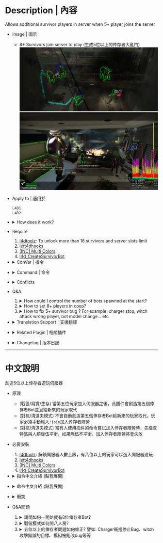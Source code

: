 # Description | 內容
Allows additional survivor players in server when 5+ player joins the server

* Image | 圖示
	* 8+ Survivors join server to play (生成5位以上的倖存者大亂鬥)
	<br/>![l4dmultislots_1](image/l4dmultislots_1.jpg)
	<br/>![l4dmultislots_2](image/l4dmultislots_2.jpg)

* Apply to | 適用於
	```
	L4D1
	L4D2
	```

* <details><summary>How does it work?</summary>

	* (Coop/Survival/Realism) When 5+ player joins the server but no any bot can be taken over, this plugin will spawn an alive survivor bot for him.
	* (Versus/Scavenge) the plugin won't spawn bots for new playersm they must type ```!join``` in versus/scavenge.
	* (Versus/Scavenge) Check team balance when player tries to use 'Join Survivors' command to join survivor team 
</details>

* Require
	1. [l4dtoolz](https://github.com/fbef0102/Game-Private_Plugin/tree/main/Tutorial_%E6%95%99%E5%AD%B8%E5%8D%80/English/Server/Install_Other_File#l4dtoolz): To unlock more than 18 survivors and server slots limit
	2. [left4dhooks](https://forums.alliedmods.net/showthread.php?t=321696)
	3. [[INC] Multi Colors](https://github.com/fbef0102/L4D1_2-Plugins/releases/tag/Multi-Colors)
	4. [l4d_CreateSurvivorBot](/l4d_CreateSurvivorBot)

* <details><summary>ConVar | 指令</summary>

	* cfg/sourcemod/l4dmultislots.cfg
		```php
		// Total survivors allowed on the server. If numbers of survivors reached limit, no any new bots would be created.
		// Must be greater then or equal to 'l4d_multislots_min_survivors'
		l4d_multislots_max_survivors "10"

		// Set minimum # of survivors in game.(Override official cvar 'survivor_limit')
		// Kick AI survivor bots if numbers of survivors has exceeded the certain value. (does not kick real player, minimum is 1)
		l4d_multislots_min_survivors "4"

		// Delete all items form survivor bots when they got kicked by this plugin. (0=off)
		l4d_multislots_bot_items_delete "1"

		// When 5+ new player joins the server but no any bot can be taken over, the player will appear as a dead survivor if survivors have left start safe area for at least X seconds. (0=Always spawn alive bot for new player)
		l4d_multislots_alive_bot_time "0"

		// Setup time interval the instruction message to spectator.(0=off)
		l4d_multislots_spec_message_interval "25"

		// Amount of HP a new 5+ Survivor will spawn with (Def 80)
		l4d_multislots_respawnhp "80"

		// Amount of buffer HP a new 5+ Survivor will spawn with (Def 20)
		l4d_multislots_respawnbuffhp "20"

		// If 1, Spawn 5+ survivor bots when round starts. (Numbers depends on Convar l4d_multislots_min_survivors)
		l4d_multislots_spawn_survivors_roundstart "0"

		// (L4D2) First slot weapon for new 5+ Survivor (1-Autoshot, 2-SPAS, 3-M16, 4-SCAR, 5-AK47, 6-SG552, 7-Mil Sniper, 8-AWP, 9-Scout, 10=Hunt Rif, 11=M60, 12=GL, 13-SMG, 14-Sil SMG, 15=MP5, 16-Pump Shot, 17=Chrome Shot, 18=Rand T1, 19=Rand T2, 20=Rand T3, 0=off)
		// GL = Grenade Launcher
		// Rand T3 = M60 or Grenade Launcher
		l4d_multislots_firstweapon "19"

		// (L4D2) Second slot weapon for new 5+ Survivor (1- Dual Pistol, 2-Magnum, 3-Chainsaw, 4=Melee weapon from map, 5=Random, 0=Only Pistol)
		l4d_multislots_secondweapon "5"

		// (L4D2) Third slot weapon for new 5+ Survivor (1 - Moltov, 2 - Pipe Bomb, 3 - Bile Jar, 4=Random, 0=off)
		l4d_multislots_thirdweapon "4"

		// (L4D2) Fourth slot weapon for new 5+ Survivor (1 - Medkit, 2 - Defib, 3 - Incendiary Pack, 4 - Explosive Pack, 5=Random, 0=off)
		l4d_multislots_forthweapon "0"

		// (L4D2) Fifth slot weapon for new 5+ Survivor (1 - Pills, 2 - Adrenaline, 3=Random, 0=off)
		l4d_multislots_fifthweapon "0"

		// (L4D1) First slot weapon for new 5+ Survivor (1 - Autoshotgun, 2 - M16, 3 - Hunting Rifle, 4 - smg, 5 - shotgun, 6=Random T1, 7=Random T2, 0=off)
		l4d_multislots_firstweapon "6"

		// (L4D1) Second slot weapon for new 5+ Survivor (1 - Dual Pistol, 0=Only Pistol)
		l4d_multislots_secondweapon "1"

		// (L4D1) Third slot weapon for new 5+ Survivor (1 - Moltov, 2 - Pipe Bomb, 3=Random, 0=off)
		l4d_multislots_thirdweapon "3"

		// (L4D1) Fourth slot weapon for new 5+ Survivor (1 - Medkit, 0=off)
		l4d_multislots_forthweapon "0"

		// (L4D1) Fifth slot weapon for new 5+ Survivor (1 - Pills, 0=off)
		l4d_multislots_fifthweapon "0"

		// If 1, allow extra first aid kits for 5+ players when in start saferoom, One extra kit per player above four. (0=No extra kits)
		l4d_multislots_saferoom_extra_first_aid "1"

		// If 1, allow extra first aid kits for 5+ players when the finale is activated, One extra kit per player above four. (0=No extra kits)
		l4d_multislots_finale_extra_first_aid "1"

		// When the player reconnects to the server or rejoins survivor team but no any bot can be taken over.
		// 0=Free Spawn (Alive bot anytime)
		// 1=Dead bot after survivor has left safe zone
		// 2=Dead bot anytime
		l4d_multislots_no_second_free_spawn "0"

		// If the player crashed and reconnected to the server
		// 0=No Free Spawn, 1=Get Free Spawn
		// (Only works if _no_second_free_spawn is 1 or 2)
		l4d_multislots_free_spawn_crash_player "1"

		// Invincible time after new 5+ Survivor spawn by this plugin. (0=off)
		// Take effect after survivor has left safe zone
		l4d_multislots_respawn_invincibletime "3.0"

		// If 1, Block 'Join Survivors' commands (sm_join, sm_js)
		l4d_multislots_join_command_block "0"

		// If 1, Check team balance when player tries to use 'Join Survivors' command to join survivor team in versus/scavenge.
		// If team is unbanlance, will fail to join survivor team!
		l4d_multislots_versus_command_balance "1"

		// Teams are unbalanced when one team has this many more players than the other team in versus/scavenge.
		l4d_multislots_versus_teams_unbalance_limit "1"
		```
</details>

* <details><summary>Command | 命令</summary>
	
	* **Attempt to join Survivors**
		```php
		sm_join
		sm_js
		```

	* **Attempt to add a survivor bot (this bot will not be kicked by this plugin until someone takes over) (Adm require: ADMFLAG_ROOT)**
		```php
		sm_muladdbot <number>
		```
</details>

* <details><summary>Conflicts</summary>

	* DO NOT modify cvar ```survivor_limit``` value in your cfg.
	* If you have one of following plugins, please delete
		1. [bebop - additional coop players (20+ players possible)](https://forums.alliedmods.net/showthread.php?t=110210)
		2. [SuperVersus](https://forums.alliedmods.net/showthread.php?p=830069)
		3. [[L4D & L4D2] Bots Control In Coop Mode](https://forums.alliedmods.net/showthread.php?t=175060)
		4. [ABM: A MultiSlots / SuperVersus Alternative](https://forums.alliedmods.net/showthread.php?t=291562)
</details>

* Q&A
	1. <details><summary>How could I control the number of bots spawned at the start?</summary>

		Set  whatever value you like in cfg/sourcemod/l4dmultislots.cfg
		```php
		// Set minimum # of survivors in game.(Override official cvar 'survivor_limit')
		// Kick AI survivor bots if numbers of survivors has exceeded the certain value. (does not kick real player, minimum is 1)
		l4d_multislots_min_survivors "8"

		// If 1, Spawn 5+ survivor bots when round starts. (Numbers depends on Convar l4d_multislots_min_survivors)
		l4d_multislots_spawn_survivors_roundstart "1" 
		```
	</details>

	2. <details><summary>How to set 8+ players in coop?</summary>

		Read [8+_Survivors_In_Coop](https://github.com/fbef0102/Game-Private_Plugin/tree/main/Tutorial_%E6%95%99%E5%AD%B8%E5%8D%80/English/Game/L4D2/8%2B_Survivors_In_Coop#navigation)
	</details>

	3. <details><summary>How to fix 5+ survivor bug ? For example: charger stop, witch attack wrong player, bot model change... etc</summary>

		Read [8+_Survivors_In_Coop](https://github.com/fbef0102/Game-Private_Plugin/tree/main/Tutorial_%E6%95%99%E5%AD%B8%E5%8D%80/English/Game/L4D2/8%2B_Survivors_In_Coop#navigation)
	</details>

* <details><summary>Translation Support | 支援翻譯</summary>

	```
	English
	繁體中文
	简体中文
	Finnish
	Japanese
	Russian
	ukrainian
	spanish
	```
</details>

* <details><summary>Related Plugin | 相關插件</summary>

	1. [l4dinfectedbots](/l4dinfectedbots): Spawns multi infected bots in any mode + allows playable special infected in coop/survival + unlock infected slots (10 VS 10 available)
		> 多特感生成插件，倖存者人數越多，生成的特感越多，且不受遊戲特感數量限制
	2. [l4d_afk_commands](/l4d_afk_commands): Adds commands to let the player spectate and join team. (!afk, !survivors, !infected, etc.), but no change team abuse.
		> 提供多種命令轉換隊伍陣營 (譬如: !afk, !survivors, !infected), 但不可濫用.
	3. [l4d_infected_limit_control](https://github.com/fbef0102/Game-Private_Plugin/tree/main/L4D_插件/Common_Infected_%E6%99%AE%E9%80%9A%E6%84%9F%E6%9F%93%E8%80%85/l4d_infected_limit_control): Adjust common infecteds/hordes/mobs depends on 5+ survivors and map
		> 根據玩家人數多寡與地圖，設定普通殭屍與屍潮的數量限制
	4. [l4d_more_supply](https://github.com/fbef0102/Game-Private_Plugin/tree/main/L4D_插件/Survivor_%E4%BA%BA%E9%A1%9E/l4d_more_supply): Player can take an item on the map multi times depends on 5+ survivors in server
		> 隨著玩家人數越多，地圖上的資源可以重複拿很多次
</details>

* <details><summary>Changelog | 版本日誌</summary>

	* v6.9 (2025-4-5)
		* Update cvars

	* v6.8 (2024-12-26)
		* Update cmds
		* Update cvars
		* Remake code how bot spawns and player takes over
		
	* v6.7 (2024-11-6)
		* Update cmds

	* v6.6 (2024-10-26)
		* Bump version

	* v6.5 (2024-5-10)
		* Give melee weapons from the meleeweapons StringTable

	* v6.4 (2024-5-3)
		* If player game crash and rejoin server again, he will get an alive bot

	* v6.3 (2024-2-10)
	* v6.2 (2024-1-23)
		* Update Cvars

	* v6.1 (2023-10-20)
		* Fix multi kits bug in coop/realism mode

	* v6.0 (2023-9-1)
		* Fix message spam when survivor limit reached

	* v5.9 (2023-5-22)
		* Support l4d2 all mutation mode, New player won't be swapped to survivor team if infected team is available in current mode.

	* v5.8 (2023-5-6)
		* Support Versus/Scavenge. Server will not always switch new player to survivor team.
		* Add more cvars
		* Update Translation files

	* v5.7 (2023-4-23)
		* Don't spawn bot automatically when 5+ survivors join in versus/scavenge (player still can join survivor via command)

	* v5.6 (2023-2-18)
		* Observer(not idle) always stay Observer after map map_transition.

	* v5.5 (2023-1-13)
		* Support offical convar: 
			```php
			//0: Just a pistol, 1: Downgrade of last primary weapon, 2: Last primary weapon.
			survivor_respawn_with_guns 1
			```

	* v5.4 (2022-12-28)
		* Fixed spawing incorrect numbers of extra kits when in start saferoom.

	* v5.3 (2022-12-25)
		* [AlliedModder Post](https://forums.alliedmods.net/showpost.php?p=2715546&postcount=248)
		* Remake Code.
		* Translation support.
		* Give items and set custom health to new 5+ player.
		* Delete all items form survivor bots when they got kicked by this plugin.
		* Spawn 5+ Survivor bots when round starts.
		* This plugin will not auto move new 5+ player to survivor team if he is already in infected team.
		* Spawn extra Medkits for 5+ survivors on new chapter/finale start
		* If same player reconnect the server or rejoin survivor team to try get a second free bot, he will be a dead bot.
		* Invincible time after new 5+ Survivor spawn by this plugin.
		* Remove gamedata
		* Support Survival

	* v1.0
		* [Original Plugin By mi123645](https://forums.alliedmods.net/showthread.php?t=132408)
</details>

- - - -
# 中文說明
創造5位以上倖存者遊玩伺服器

* 原理
	* (戰役/寫實/生存) 當第五位玩家加入伺服器之後，此插件會創造第五個倖存者Bot並且給新來的玩家取代
	* (對抗/清道夫模式) 不會自動創造第五個倖存者Bot給新來的玩家取代，玩家必須手動輸入```!join```加入倖存者陣營
	* (對抗/清道夫模式) 當有人使用插件的命令嘗試加入倖存者陣營時，先檢查特感與人類隊伍平衡，如果隊伍不平衡，加入倖存者陣營將會失敗

* 必要安裝
	1. [l4dtoolz](https://github.com/fbef0102/Game-Private_Plugin/blob/main/Tutorial_%E6%95%99%E5%AD%B8%E5%8D%80/Chinese_%E7%B9%81%E9%AB%94%E4%B8%AD%E6%96%87/Server/%E5%AE%89%E8%A3%9D%E5%85%B6%E4%BB%96%E6%AA%94%E6%A1%88%E6%95%99%E5%AD%B8/README.md#%E5%AE%89%E8%A3%9Dl4dtoolz): 解鎖伺服器人數上限，有八位以上的玩家可以進入伺服器遊玩
	2. [left4dhooks](https://forums.alliedmods.net/showthread.php?t=321696)
	3. [[INC] Multi Colors](https://github.com/fbef0102/L4D1_2-Plugins/releases/tag/Multi-Colors)
	4. [l4d_CreateSurvivorBot](/l4d_CreateSurvivorBot)

* <details><summary>指令中文介紹 (點我展開)</summary>

	* cfg/sourcemod/l4dmultislots.cfg
		```php
		// 伺服器能允許的倖存者數量. 如果倖存者超過數量限制，則伺服器不會產生新的倖存者Bots
		// 這個數值必須大於或等於 'l4d_multislots_min_survivors'
		l4d_multislots_max_survivors "10"

		// 設置遊戲最少的倖存者數量. (覆蓋官方指令 'survivor_limit')
		// 當倖存者Bot超過4位以上時踢出遊戲. (不會踢出真人玩家, 最小值是 1)
		l4d_multislots_min_survivors "4"

		// 當倖存者Bot被此插件踢出遊戲時刪除身上的所有武器與物資. (0=關閉)
		l4d_multislots_bot_items_delete "1"

		// 當第五位玩家加入伺服器之時, 如果倖存者已離開安全區域一段時間或生存模式計時已開始一段時間，則給新玩家死亡的倖存者Bot. (0=永遠都生成活著的倖存者Bot)
		l4d_multislots_alive_bot_time "0"

		// 每隔25秒提示加入遊戲訊息給旁觀者.(0=off)
		l4d_multislots_spec_message_interval "25"

		// 新生成的倖存者Bot實血值 (預設 80)
		l4d_multislots_respawnhp "80"

		// 新生成的倖存者Bot虛血值 (預設 20)
		l4d_multislots_respawnbuffhp "20"

		// 為1時，回合一開始生成第五位以上的倖存者Bot (數量依據指令 l4d_multislots_min_survivors)
		l4d_multislots_spawn_survivors_roundstart "0"

		// (L4D2) 給予新生成的倖存者Bot主武器 (1-Autoshot, 2-SPAS, 3-M16, 4-SCAR, 5-AK47, 6-SG552, 7-Mil Sniper, 8-AWP, 9-Scout, 10=Hunt Rif, 11=M60, 12=GL, 13-SMG, 14-Sil SMG, 15=MP5, 16-Pump Shot, 17=Chrome Shot, 18=隨機T1武器, 19=隨機T2武器, 20=隨機T3武器, 0=關閉)
		// GL = 榴彈發射器
		// 隨機T3武器 = M60機槍 或 榴彈發射器
		l4d_multislots_firstweapon "19"

		// (L4D2) 給予新生成的倖存者Bot副武器 (1- 雙手槍, 2-沙漠之鷹, 3-電鋸, 4=任一把近戰武器, 5=隨機, 0=只有一把手槍)
		l4d_multislots_secondweapon "5"

		// (L4D2) 給予新生成的倖存者Bot投擲物品 (1 - 火瓶, 2 - 土製炸彈, 3 - 膽汁, 4=隨機, 0=關閉)
		l4d_multislots_thirdweapon "4"

		// (L4D2) 給予新生成的倖存者Bot醫療物品 (1 - 治療包, 2 - 電擊器, 3 - 火焰包, 4 - 高爆彈, 5=隨機, 0=關閉)
		l4d_multislots_forthweapon "0"

		// (L4D2) 給予新生成的倖存者Bot副醫療物品 (1 - 藥丸, 2 - 腎上腺素, 3=隨機, 0=關閉)
		l4d_multislots_fifthweapon "0"

		// (L4D1) 給予新生成的倖存者Bot主武器 (1 - Autoshotgun, 2 - M16, 3 - Hunting Rifle, 4 - smg, 5 - shotgun, 6=隨機T1武器, 7=隨機T2武器, 0=關閉)
		l4d_multislots_firstweapon "6"

		// (L4D1) 給予新生成的倖存者Bot副武器 (1 - 雙手槍, 0=只有一把手槍)
		l4d_multislots_secondweapon "1"

		// (L4D1) 給予新生成的倖存者Bot投擲物品 (1 - 火瓶, 2 - 土製炸彈, 3=隨機, 0=關閉)
		l4d_multislots_thirdweapon "3"

		// (L4D1) 給予新生成的倖存者Bot醫療物品 (1 - 治療包, 0=關閉)
		l4d_multislots_forthweapon "0"

		// (L4D1) 給予新生成的倖存者Bot副醫療物品 (1 - 藥丸, 0=關閉)
		l4d_multislots_fifthweapon "0"

		// 為1時，最後一關救援開始時給予第五位以上的倖存者額外的治療包. (0=沒有額外治療包)
		l4d_multislots_saferoom_extra_first_aid "1"

		// 為1時，回合開始時給予第五位以上的倖存者額外的治療包. (0=沒有額外治療包)
		l4d_multislots_finale_extra_first_aid "1"

		// 當玩家已經當過倖存者並嘗試第二次重新加入倖存者時
		// 0=無論何時給活著的bot
		// 1=離開安全室之前給活著的bot, 離開安全室之後給死亡bot
		// 2=無論何時都給死亡Bot
		l4d_multislots_no_second_free_spawn "0"

		// 當玩家的遊戲崩潰且重新連線至伺服器時
		// 0=給死亡Bot, 1=給活著的bot
		// (指令l4d_multislots_no_second_free_spawn為1或2時才有效)
		l4d_multislots_free_spawn_crash_player "1"

		// 當此插件產生一個倖存者Bot時，有3.0秒的無敵時間不會受到任何傷害. (0=關閉)
		l4d_multislots_respawn_invincibletime "3.0"

		// 為1時，禁止所有人使用插件的命令嘗試加入倖存者陣營. (sm_join, sm_js)
		l4d_multislots_join_command_block "0"

		// 為1時，當有人使用插件的命令嘗試加入倖存者陣營時，先檢查倖存者陣營與特感陣營是否平衡 (僅限對抗/清道夫模式)
		// 如果隊伍不平衡, 加入倖存者陣營將會失敗!
		l4d_multislots_versus_command_balance "1"

		// 當一方的隊伍超過另一方的隊伍這個數值以上的玩家時，則視為隊伍不平衡. (僅限對抗/清道夫模式)
		l4d_multislots_versus_teams_unbalance_limit "1"
		```
</details>

* <details><summary>命令中文介紹 (點我展開)</summary>
	
	* **嘗試加入倖存者陣營**
		```php
		sm_join
		sm_js
		```

	* **管理員新增一個倖存者Bot (這個Bot不會被踢出伺服器直到有玩家取代) (權限: ADMFLAG_ROOT)**
		```php
		sm_muladdbot <數字>
		```
</details>

* <details><summary>衝突</summary>

	* 請不要修改指令值 ```survivor_limit```
	* 如果有以下的插件請刪除
		1. [bebop - additional coop players (20+ players possible)](https://forums.alliedmods.net/showthread.php?t=110210)
		2. [SuperVersus](https://forums.alliedmods.net/showthread.php?p=830069)
		3. [[L4D & L4D2] Bots Control In Coop Mode](https://forums.alliedmods.net/showthread.php?t=175060)
		4. [ABM: A MultiSlots / SuperVersus Alternative](https://forums.alliedmods.net/showthread.php?t=291562)
</details>

* Q&A問題
	1. <details><summary>請問如何一開始就有8位倖存者Bot?</summary>

		在cfg/sourcemod/l4dmultislots.cfg文件當中設置指令值，可以修改，數量你高興就好
		```php
		// 設置遊戲最少的倖存者數量. (覆蓋官方指令 'survivor_limit')
		// 當倖存者Bot超過4位以上時踢出遊戲. (不會踢出真人玩家, 最小值是 1)
		l4d_multislots_min_survivors "8"

		// 為1時，回合一開始生成第五位以上的倖存者Bot (數量依據指令 l4d_multislots_min_survivors)
		l4d_multislots_spawn_survivors_roundstart "1" 
		```
	</details>

	2. <details><summary>戰役模式如何開八人房?</summary>

		請閱讀[8位玩家遊玩戰役模式](https://github.com/fbef0102/Game-Private_Plugin/tree/main/Tutorial_%E6%95%99%E5%AD%B8%E5%8D%80/Chinese_%E7%B9%81%E9%AB%94%E4%B8%AD%E6%96%87/Game/L4D2/8%E4%BD%8D%E7%8E%A9%E5%AE%B6%E9%81%8A%E7%8E%A9%E6%88%B0%E5%BD%B9%E6%A8%A1%E5%BC%8F#%E5%AE%89%E8%A3%9D%E7%B8%BD%E6%94%AC)
	</details>

	3. <details><summary>五位以上的倖存者問題如何修正? 譬如: Charger衝撞停止Bug、witch攻擊錯誤的目標、模組被亂改bug等等</summary>

		請閱讀[8位玩家遊玩戰役模式](https://github.com/fbef0102/Game-Private_Plugin/tree/main/Tutorial_%E6%95%99%E5%AD%B8%E5%8D%80/Chinese_%E7%B9%81%E9%AB%94%E4%B8%AD%E6%96%87/Game/L4D2/8%E4%BD%8D%E7%8E%A9%E5%AE%B6%E9%81%8A%E7%8E%A9%E6%88%B0%E5%BD%B9%E6%A8%A1%E5%BC%8F#%E5%AE%89%E8%A3%9D%E7%B8%BD%E6%94%AC)
	</details>